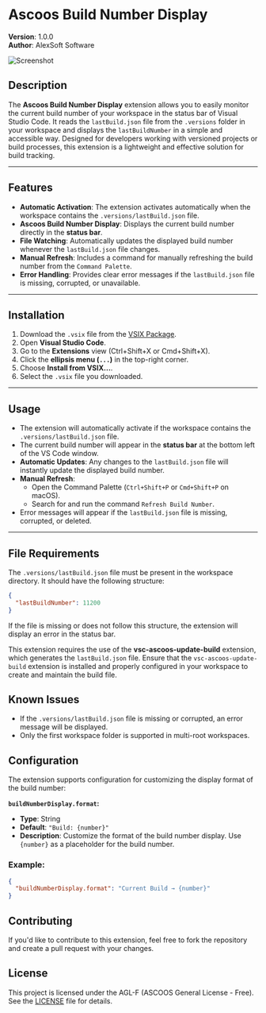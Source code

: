 # Ascoos Build Number Display

**Version**: 1.0.0  
**Author**: AlexSoft Software

![Screenshot](https://dl.ascoos.com/vscode/images/vsc-ascoos-build-number-display.png)

## Description

The **Ascoos Build Number Display** extension allows you to easily monitor the current build number of your workspace in the status bar of Visual Studio Code. It reads the `lastBuild.json` file from the `.versions` folder in your workspace and displays the `lastBuildNumber` in a simple and accessible way. Designed for developers working with versioned projects or build processes, this extension is a lightweight and effective solution for build tracking.

---

## Features

- **Automatic Activation**: The extension activates automatically when the workspace contains the `.versions/lastBuild.json` file.
- **Ascoos Build Number Display**: Displays the current build number directly in the **status bar**.
- **File Watching**: Automatically updates the displayed build number whenever the `lastBuild.json` file changes.
- **Manual Refresh**: Includes a command for manually refreshing the build number from the `Command Palette`.
- **Error Handling**: Provides clear error messages if the `lastBuild.json` file is missing, corrupted, or unavailable.

---

## Installation

1. Download the `.vsix` file from the [VSIX Package](https://dl.ascoos.com/vscode/vsc-ascoos-build-number-display.vsix).
2. Open **Visual Studio Code**.
3. Go to the **Extensions** view (Ctrl+Shift+X or Cmd+Shift+X).
4. Click the **ellipsis menu (`...`)** in the top-right corner.
5. Choose **Install from VSIX...**.
6. Select the `.vsix` file you downloaded.

---

## Usage

- The extension will automatically activate if the workspace contains the `.versions/lastBuild.json` file.
- The current build number will appear in the **status bar** at the bottom left of the VS Code window.
- **Automatic Updates**: Any changes to the `lastBuild.json` file will instantly update the displayed build number.
- **Manual Refresh**: 
  - Open the Command Palette (`Ctrl+Shift+P` or `Cmd+Shift+P` on macOS).
  - Search for and run the command `Refresh Build Number`.
- Error messages will appear if the `lastBuild.json` file is missing, corrupted, or deleted.

---

## File Requirements

The `.versions/lastBuild.json` file must be present in the workspace directory. It should have the following structure:
```json
{
  "lastBuildNumber": 11200
}
```

If the file is missing or does not follow this structure, the extension will display an error in the status bar.

This extension requires the use of the **vsc-ascoos-update-build** extension, which generates the `lastBuild.json` file. Ensure that the `vsc-ascoos-update-build` extension is installed and properly configured in your workspace to create and maintain the build file.

## Known Issues
- If the `.versions/lastBuild.json` file is missing or corrupted, an error message will be displayed.
- Only the first workspace folder is supported in multi-root workspaces.

## Configuration
The extension supports configuration for customizing the display format of the build number:

**`buildNumberDisplay.format`:**
- **Type**: String
- **Default**: `"Build: {number}"`
- **Description**: Customize the format of the build number display. Use `{number}` as a placeholder for the build number.

### Example:
```json
{
  "buildNumberDisplay.format": "Current Build → {number}"
}
```

## Contributing
If you'd like to contribute to this extension, feel free to fork the repository and create a pull request with your changes.

## License
This project is licensed under the AGL-F (ASCOOS General License - Free). See the [LICENSE](https://docs.ascoos.com/lics/ascoos/AGL-F.html) file for details.